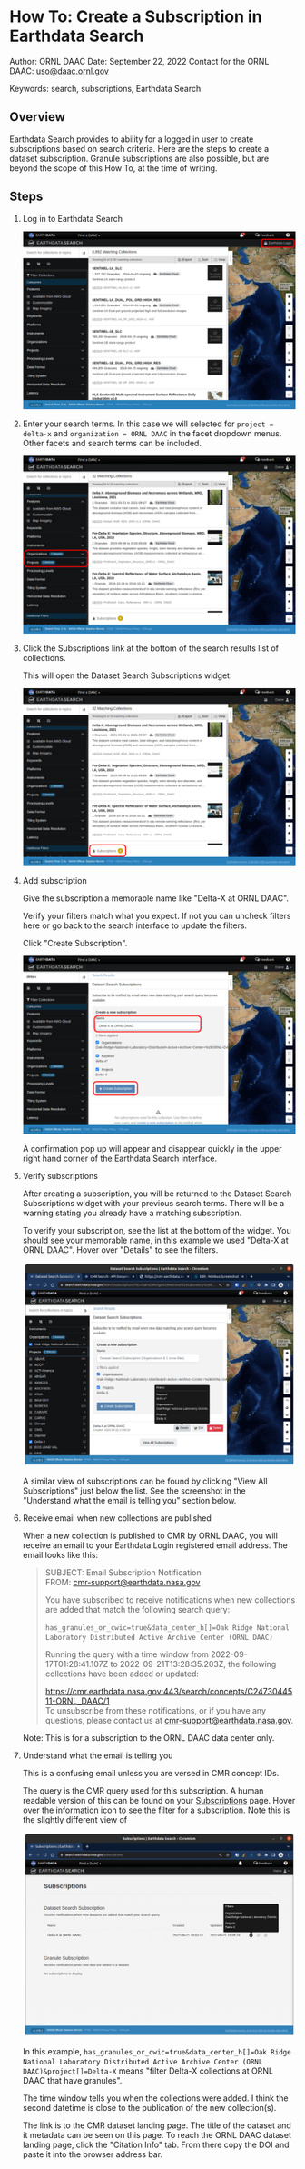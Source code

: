 # How To: Create a Subscription in Earthdata Search

Author: ORNL DAAC
Date: September 22, 2022
Contact for the ORNL DAAC: uso@daac.ornl.gov

Keywords: search, subscriptions, Earthdata Search

## Overview

Earthdata Search provides to ability for a logged in user to create subscriptions based on search criteria. Here are the steps to create a dataset subscription. Granule subscriptions are also possible, but are beyond the scope of this How To, at the time of writing.

## Steps

1. Log in to Earthdata Search

    [![login](./images/login.png "login")](./images/login.png)

2. Enter your search terms. In this case we will selected for `project = delta-x` and `organization = ORNL DAAC` in the facet dropdown menus. Other facets and search terms can be included.

    [![search terms](./images/search-terms.png "search terms")](./images/search-terms.png)

3. Click the Subscriptions link at the bottom of the search results list of collections.

    This will open the Dataset Search Subscriptions widget.

    [![subscription link](./images/subscription-link.png "subscription link")](./images/subscription-link.png)

4. Add subscription

    Give the subscription a memorable name like "Delta-X at ORNL DAAC".

    Verify your filters match what you expect. If not you can uncheck filters here or go back to the search interface to update the filters.

    Click "Create Subscription".

    [![create subscription](./images/create-subscription.png "create subscription")](./images/create-subscription.png)

    A confirmation pop up will appear and disappear quickly in the upper right hand corner of the Earthdata Search interface.

5. Verify subscriptions

    After creating a subscription, you will be returned to the Dataset Search Subscriptions widget with your previous search terms. There will be a warning stating you already have a matching subscription.

    To verify your subscription, see the list at the bottom of the widget. You should see your memorable name, in this example we used "Delta-X at ORNL DAAC". Hover over "Details" to see the filters.

    [![subscription details in widget](./images/subscription-details-widget.png "subscription details in widget")](./images/subscription-details-widget.png)

    A similar view of subscriptions can be found by clicking "View All Subscriptions" just below the list. See the screenshot in the "Understand what the email is telling you" section below.

6. Receive email when new collections are published

    When a new collection is published to CMR by ORNL DAAC, you will receive an email to your Earthdata Login registered email address. The email looks like this:

    
    > SUBJECT: Email Subscription Notification  
    > FROM: cmr-support@earthdata.nasa.gov
    >
    > You have subscribed to receive notifications when new collections are added that match the following search query:
    >
    > `has_granules_or_cwic=true&data_center_h[]=Oak Ridge National Laboratory Distributed Active Archive Center (ORNL DAAC)`
    >
    > Running the query with a time window from 2022-09-17T01:28:41.107Z to 2022-09-21T13:28:35.203Z, the following collections have been added or updated:
    >
    > https://cmr.earthdata.nasa.gov:443/search/concepts/C2473044511-ORNL_DAAC/1  
    > To unsubscribe from these notifications, or if you have any questions, please contact us at cmr-support@earthdata.nasa.gov.

    Note: This is for a subscription to the ORNL DAAC data center only.
    
7. Understand what the email is telling you

    This is a confusing email unless you are versed in CMR concept IDs.

    The query is the CMR query used for this subscription. A human readable version of this can be found on your [Subscriptions](https://search.earthdata.nasa.gov/subscriptions) page. Hover over the information icon to see the filter for a subscription. Note this is the slightly different view of 

    [![subscripton details](./images/subscription-info.png "subscripton details")](./images/subscription-info.png)

    In this example, `has_granules_or_cwic=true&data_center_h[]=Oak Ridge National Laboratory Distributed Active Archive Center (ORNL DAAC)&project[]=Delta-X` means "filter Delta-X collections at ORNL DAAC that have granules".

    The time window tells you when the collections were added. I think the second datetime is close to the publication of the new collection(s).

    The link is to the CMR dataset landing page. The title of the dataset and it metadata can be seen on this page. To reach the ORNL DAAC dataset landing page, click the "Citation Info" tab. From there copy the DOI and paste it into the browser address bar.
